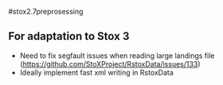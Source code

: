 #stox2.7preprosessing

## For adaptation to Stox 3
 * Need to fix segfault issues when reading large landings file (https://github.com/StoXProject/RstoxData/issues/133)
 * Ideally implement fast xml writing in RstoxData
